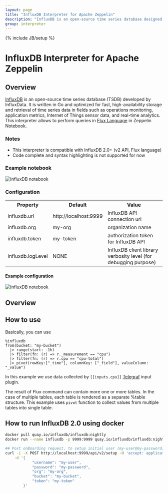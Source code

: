 ```yaml
---
layout: page
title: "InfluxDB Interpreter for Apache Zeppelin"
description: "InfluxDB is an open-source time series database designed to handle high write and query loads."
group: interpreter
---
```

<!--
Licensed under the Apache License, Version 2.0 (the "License");
you may not use this file except in compliance with the License.
You may obtain a copy of the License at

http://www.apache.org/licenses/LICENSE-2.0

Unless required by applicable law or agreed to in writing, software
distributed under the License is distributed on an "AS IS" BASIS,
WITHOUT WARRANTIES OR CONDITIONS OF ANY KIND, either express or implied.
See the License for the specific language governing permissions and
limitations under the License.
-->
{% include JB/setup %}

# InfluxDB Interpreter for Apache Zeppelin

<div id="toc"></div>

## Overview
[InfluxDB](https://v2.docs.influxdata.com/v2.0/)  is an open-source time series database (TSDB) developed by InfluxData. It is written in Go and optimized for fast, high-availability storage and retrieval of time series data in fields such as operations monitoring, application metrics, Internet of Things sensor data, and real-time analytics.
This interpreter allows to perform queries in [Flux Language](https://v2.docs.influxdata.com/v2.0/reference/flux/) in Zeppelin Notebook.

### Notes
* This interpreter is compatible with InfluxDB 2.0+ (v2 API, Flux language) 
* Code complete and syntax highlighting is not supported for now

### Example notebook

![InfluxDB notebook]({{BASE_PATH}}/assets/themes/zeppelin/img/docs-img/influxdb1.png)

### Configuration
<table class="table-configuration">
  <tr>
    <th>Property</th>
    <th>Default</th>
    <th>Value</th>
  </tr>
  <tr>
    <td>influxdb.url</td>
    <td>http://localhost:9999</td>
    <td>InfluxDB API connection url</td>
  </tr>
  <tr>
    <td>influxdb.org</td>
    <td>my-org</td>
    <td>organization name</td>
  </tr>
  <tr>
    <td>influxdb.token</td>
    <td>my-token</td>
    <td>authorization token for InfluxDB API</td>
  </tr>
  <tr>
    <td>influxdb.logLevel</td>
    <td>NONE</td>
    <td>InfluxDB client library verbosity level (for debugging purpose)</td>
  </tr>
</table>

#### Example configuration

![InfluxDB notebook]({{BASE_PATH}}/assets/themes/zeppelin/img/docs-img/influxdb2.png)

## Overview


## How to use
Basically, you can use

```
%influxdb
from(bucket: "my-bucket")
  |> range(start: -1h)
  |> filter(fn: (r) => r._measurement == "cpu")
  |> filter(fn: (r) => r.cpu == "cpu-total")
  |> pivot(rowKey:["_time"], columnKey: ["_field"], valueColumn: "_value")
```
In this example we use data collected by  `[[inputs.cpu]]` [Telegraf](https://github.com/influxdata/telegraf) input plugin. 

The result of Flux command can contain more one or more tables. In the case of multiple tables, each 
table is rendered as a separate %table structure. This example uses `pivot` 
function to collect values from multiple tables into single table. 

## How to run InfluxDB 2.0 using docker
```bash
docker pull quay.io/influxdb/influxdb:nightly
docker run --name influxdb -p 9999:9999 quay.io/influxdb/influxdb:nightly

## Post onBoarding request, to setup initial user (my-user@my-password), org (my-org) and bucketSetup (my-bucket)"
curl -i -X POST http://localhost:9999/api/v2/setup -H 'accept: application/json' \
    -d '{
            "username": "my-user",
            "password": "my-password",
            "org": "my-org",
            "bucket": "my-bucket",
            "token": "my-token"
        }'

```


 
    

